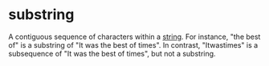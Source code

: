 # substring

A contiguous sequence of characters within a [string](computer_science/string). For instance, "the best of" is a substring of "It was the best of times". In contrast, "Itwastimes" is a subsequence of "It was the best of times", but not a substring.